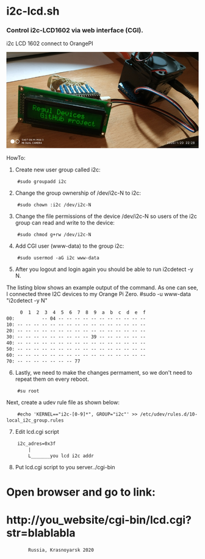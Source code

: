 # i2c-lcd.sh
### Control i2c-LCD1602 via web interface (CGI).

i2c LCD 1602 connect to OrangePI

![i2c LCD 1602 connect to OrangePI](i2clcd.jpg)

HowTo:
1) Create new user group called i2c:
```
    #sudo groupadd i2c
```
2) Change the group ownership of /dev/i2c-N to i2c:
```
    #sudo chown :i2c /dev/i2c-N
```
3) Change the file permissions of the device /dev/i2c-N so users of the i2c group can read and write to the device:
```
    #sudo chmod g+rw /dev/i2c-N
```
4) Add CGI user (www-data) to the group i2c:
```
    #sudo usermod -aG i2c www-data
```
5) After you logout and login again you should be able to run i2cdetect -y N.

The listing blow shows an example output of the command. As one can see, I connected three I2C devices to my Orange Pi Zero.
    #sudo -u www-data "i2cdetect -y N"
```
     0  1  2  3  4  5  6  7  8  9  a  b  c  d  e  f
00:          -- 04 -- -- -- -- -- -- -- -- -- -- -- 
10: -- -- -- -- -- -- -- -- -- -- -- -- -- -- -- -- 
20: -- -- -- -- -- -- -- -- -- -- -- -- -- -- -- -- 
30: -- -- -- -- -- -- -- -- -- 39 -- -- -- -- -- -- 
40: -- -- -- -- -- -- -- -- -- -- -- -- -- -- -- -- 
50: -- -- -- -- -- -- -- -- -- -- -- -- -- -- -- -- 
60: -- -- -- -- -- -- -- -- -- -- -- -- -- -- -- -- 
70: -- -- -- -- -- -- -- 77
```

6) Lastly, we need to make the changes permament, so we don't need to repeat them on every reboot.
```
    #su root
```
Next, create a udev rule file as shown below:
```
    #echo 'KERNEL=="i2c-[0-9]*", GROUP="i2c"' >> /etc/udev/rules.d/10-local_i2c_group.rules
```
7) Edit lcd.cgi script
```
    i2c_adres=0x3f
		|
		L_______you lcd i2c addr
```
8) Put lcd.cgi script to you server../cgi-bin
#    Open browser and go to link:
#   http://you_website/cgi-bin/lcd.cgi?str=blablabla


			Russia, Krasnoyarsk 2020
